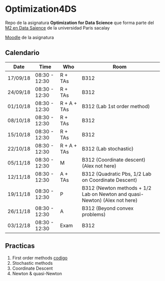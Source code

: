 # Optimization4DS

Repo de la asignatura **Optimization for Data Science**
que forma parte del [M2 en Data Saience](https://datascience-x-master-paris-saclay.fr/) de la universidad Paris sacalay

[Moodle](https://datascience-x-master-paris-saclay.fr/lms/course/view.php?id=36) de la asignatura


## Calendario

| Date     | Time          | Who     |Room
|----------|---------------|-------------|-------------------------------------
| 17/09/18 | 08:30 - 12:30 | R + TAs     | B312
| 24/09/18 | 08:30 - 12:30 | R + TAs     | B312
| 01/10/18 | 08:30 - 12:30 | R + A + TAs | B312 (Lab 1st order method)
| 08/10/18 | 08:30 - 12:30 | R + TAs     | B312
| 15/10/18 | 08:30 - 12:30 | R + TAs     | B312
| 22/10/18 | 08:30 - 12:30 | R + A + TAs | B312 (Lab stochastic)
| 05/11/18 | 08:30 - 12:30 | M           | B312 (Coordinate descent) (Alex not here)
| 12/11/18 | 08:30 - 12:30 | A + TAs     | B312 (Quadratic Pbs, 1/2 Lab on Coordinate Descent)
| 19/11/18 | 08:30 - 12:30 | P           | B312 (Newton methods + 1/2 Lab on Newton and quasi-Newton) (Alex not here)
| 26/11/18 | 08:30 - 12:30 | A           | B312 (Beyond convex problems)
| 03/12/18 | 08:30 - 12:30 | Exam        | B312


## Practicas
1. First order methods [codigo](https://github.com/saaaab1213/Optimization4DS/blob/master/lab1_el_bez_salma_and_hurtado_sabina.ipynb)
2. Stochastic methods
3. Coordinate Descent
4. Newton & quasi-Newton
